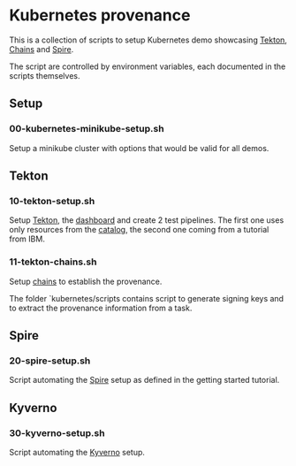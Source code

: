 # Kubernetes provenance

This is a collection of scripts to setup Kubernetes demo showcasing [Tekton],
[Chains] and [Spire].

The script are controlled by environment variables, each documented in the
scripts themselves.

## Setup

### 00-kubernetes-minikube-setup.sh

Setup a minikube cluster with options that would be valid for all demos.

## Tekton

### 10-tekton-setup.sh

Setup [Tekton], the [dashboard] and create 2 test pipelines. The first one uses
only resources from the [catalog], the second one coming from a tutorial from
IBM.

### 11-tekton-chains.sh

Setup [chains] to establish the provenance.

The folder `kubernetes/scripts contains script to generate signing keys and to
extract the provenance information from a task.

## Spire

### 20-spire-setup.sh

Script automating the [Spire] setup as defined in the getting started tutorial.

## Kyverno

### 30-kyverno-setup.sh

Script automating the [Kyverno] setup.

[Tekton]: https://tekton.dev/
[dashboard]: https://github.com/tektoncd/dashboard
[Chains]: https://github.com/tektoncd/chains
[Spire]: https://spiffe.io/docs/latest/spire-about/
[catalog]: https://github.com/tektoncd/catalog
[Kyverno]: https://kyverno.io/docs/installation/

